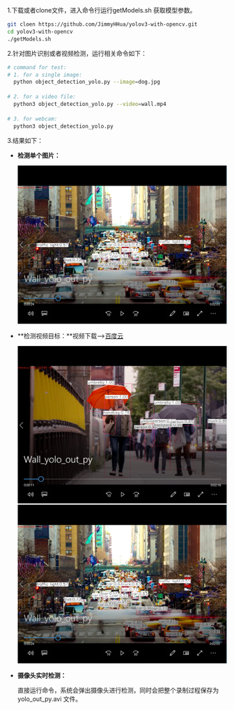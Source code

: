 ﻿1.下载或者clone文件，进入命令行运行getModels.sh 获取模型参数。
```bash
git cloen https://github.com/JimmyHHua/yolov3-with-opencv.git
cd yolov3-with-opencv
./getModels.sh
```
2.针对图片识别或者视频检测，运行相关命令如下：
```bash
# command for test:
# 1. for a single image:
  python object_detection_yolo.py --image=dog.jpg

# 2. for a video file:
  python3 object_detection_yolo.py --video=wall.mp4

# 3. for webcam:
  python3 object_detection_yolo.py
```
3.结果如下：
- **检测单个图片：**

  <img src="capture/wall2.png" width=700>

- **检测视频目标：**视频下载-->[百度云](https://pan.baidu.com/s/1o6-AuGAy2RS1I5mYStnTug)

  <img src="capture/wall1.png" width=700>
  

  <img src="capture/wall2.png" width=700>


- **摄像头实时检测：**
  
    直接运行命令，系统会弹出摄像头进行检测，同时会把整个录制过程保存为 yolo_out_py.avi 文件。
